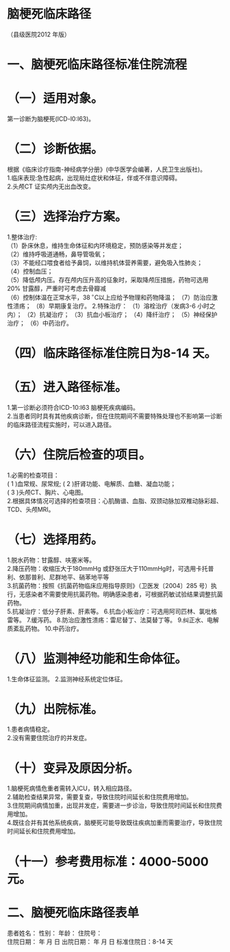 # 脑梗死临床路径  
（县级医院2012 年版）  
# 一、脑梗死临床路径标准住院流程  
# （一）适用对象。  
第一诊断为脑梗死(ICD-l0:I63)。  
# （二）诊断依据。  
根据《临床诊疗指南-神经病学分册》(中华医学会编著，人民卫生出版社)。  
1.临床表现:急性起病，出现局灶症状和体征，伴或不伴意识障碍。  
2.头颅CT 证实颅内无出血改变。  
# （三）选择治疗方案。  
1.整体治疗:  
（1）卧床休息，维持生命体征和内环境稳定，预防感染等并发症；  
（2）维持呼吸道通畅，鼻导管吸氧；  
（3）不能经口喂食者给予鼻饲，以维持机体营养需要，避免吸入性肺炎；  
（4）控制血压；  
（5）降低颅内压。存在颅内压升高的征象时，采取降颅压措施，药物可选用 $20\%$ 甘露醇，严重时可考虑去骨瓣减  
（6）控制体温在正常水平，$38\,^{\circ}\mathrm{C}$以上应给予物理和药物降温； （7）防治应激性溃疡； （8）早期康复治疗。 2.特殊治疗： （1）溶栓治疗（发病3-6 小时之内）； （2）抗凝治疗； （3）抗血小板治疗；   （4）降纤治疗；   （5）神经保护治疗； （6）中药治疗。  
# （四）临床路径标准住院日为8-14 天。  
# （五）进入路径标准。  
1.第一诊断必须符合ICD-10:I63 脑梗死疾病编码。  
2.当患者同时具有其他疾病诊断，但在住院期间不需要特殊处理也不影响第一诊断的临床路径流程实施时，可以进入路径。  
# （六）住院后检查的项目。  
1.必需的检查项目：  
( 1 )血常规、尿常规;  ( 2 )肝肾功能、电解质、血糖、凝血功能；  
( 3 )头颅CT、胸片、心电图。  
2.根据具体情况可选择的检查项目：心肌酶谱、血脂、双颈动脉加双椎动脉彩超、TCD、头颅MRI。  
# （七）选择用药。  
1.脱水药物：甘露醇、呋塞米等。  
2.降压药物：收缩压大于180mmHg 或舒张压大于110mmHg时，可选用卡托普利、依那普利、尼群地平、硝苯地平等  
3.抗菌药物：按照《抗菌药物临床应用指导原则》（卫医发〔2004〕285 号）执行，无感染者不需要使用抗菌药物。明确感染患者，可根据药敏试验结果调整抗菌药物。  
5.抗凝治疗：低分子肝素、肝素等。  6.抗血小板治疗：可选用阿司匹林、氯吡格雷等。  7.缓泻药。 8.防治应激性溃疡：雷尼替丁、法莫替丁等。 9.纠正水、电解质紊乱药物。 10.中药治疗。  
# （八）监测神经功能和生命体征。  
1.生命体征监测。 2.监测神经系统定位体征。  
# （九）出院标准。  
1.患者病情稳定。  
2.没有需要住院治疗的并发症。  
# （十）变异及原因分析。  
1.脑梗死病情危重者需转入lCU，转入相应路径。  
2.辅助检查结果异常，需要复查，导致住院时间延长和住院费用增加。  
3.住院期间病情加重，出现并发症，需要进一步诊治，导致住院时间延长和住院费用增加。  
4.既往合并有其他系统疾病，脑梗死可能导致既往疾病加重而需要治疗，导致住院时间延长和住院费用增加。  
# （十一）参考费用标准：4000-5000 元。  
# 二、脑梗死临床路径表单  
患者姓名：         性别：      年龄：        住院号：  
住院日期：  年  月  日    出院日期：  年  月  日       标准住院日：8-14 天  
